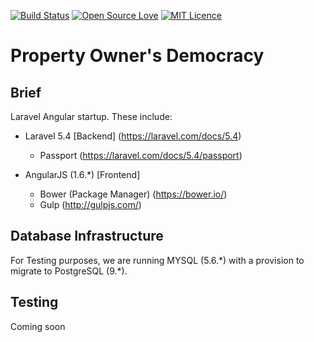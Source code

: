 [![Build Status](https://travis-ci.org/RufusMbugua/pod.svg?branch=master)](https://travis-ci.org/RufusMbugua/pod)
[![Open Source Love](https://badges.frapsoft.com/os/v1/open-source.svg?v=103)](https://github.com/ellerbrock/open-source-badges/)
[![MIT Licence](https://badges.frapsoft.com/os/mit/mit.svg?v=103)](https://opensource.org/licenses/mit-license.php)

# Property Owner's Democracy

## Brief
Laravel Angular startup. These include:
  + Laravel 5.4 [Backend] (https://laravel.com/docs/5.4)
    + Passport (https://laravel.com/docs/5.4/passport)

  + AngularJS (1.6.\*) [Frontend]
    + Bower (Package Manager) (https://bower.io/)
    + Gulp (http://gulpjs.com/)

## Database Infrastructure
For Testing purposes, we are running MYSQL (5.6.\*) with a provision to migrate to PostgreSQL (9.\*).

## Testing
Coming soon
